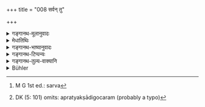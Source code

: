 +++
title = "008 सर्वन् तु"

+++

<details><summary>गङ्गानथ-मूलानुवादः</summary>

Having fully perceived all this with the eye of knowledge, the learned man should enter upon his own duties, resting upon the authority of the Revealed Word.—(8)
</details>

<details><summary>मेधातिथिः</summary>

**सर्वं**[^६१] ज्ञेयं कृतकाकृतकम्, शास्त्रगोचरं प्रत्यक्षादिगोचरम् अप्रत्यक्षादिगोचरम्,[^६२] स्**अमवेक्ष्य**इतज् **ज्ञानचक्षुषा** तर्कव्याकरणनिरुक्तमीमांसादिविद्यास्थानश्रवणचिन्तनात्मकेन । चक्षुर् इव चक्षुः शास्त्राभ्यासः, ज्ञानस्य कारणत्वसामान्यात् । यथा चक्षुषा रूपं ज्ञायते, एवं शास्त्रेण धर्म इति सामान्यम् । **समवेक्ष्य** सम्यग् विचारपूर्वकं निरूप्य, **श्रुतिप्रामान्यतो** वेदप्रामाण्येन **धर्मे निविशेत**, धर्मम् अनुतिष्ठेत् ।


[^६२]:
     DK (5: 101) omits: apratyakṣādigocaram (probably a typo)


[^६१]:
     M G 1st ed.: sarva

- सर्वेषु हि शास्त्रेषु सम्यग्ज्ञातेषु वेदप्रंआण्यम् एवावतिष्ठते, नाज्ञातेषु । तथा हि, तानि शास्त्राणि निपुणत्वेन चिन्तयन्, न तेषां प्रामाण्ये सम्यग् युक्तिर् अस्ति, वेदे त्व् अस्तीति निश्चिनोति । **सर्व**ग्रहणं ज्ञेयविशेषणम् । **निखिल**शब्दश् च **समवेक्ष्येति** क्रियाविशेषणम् । **निखिलं समवेक्ष्य** निःशेषेण पूर्वपक्षेण शास्त्रान्तराणां प्रामाण्ये वेदस्य वाप्रामाण्ये यावन्त्यः काश्चन युक्तयः प्रतिभासन्ते ताः सर्वाः प्रदर्श्य, सिद्धान्तसिद्धैर् हेतुभिर् यथालक्षणलक्षितैर् निराकृत्य, स्वपक्षसाधने चोपन्यस्ते वेदप्रामाण्यम् अवतिष्ठत इति **निखिल**शब्देन प्रदर्श्यते । तेन तौ **निखिलसर्व**शब्दौ पर्यायाव् अपि भिन्नविषयत्वान् न पुनरुक्तौ । **स्व**ग्रहणम् अनुवादः । यो ह्य् अन्यस्य धर्मः सो ऽन्यस्याधर्म एव ॥ २.८ ॥
</details>

<details><summary>गङ्गानथ-भाष्यानुवादः</summary>

‘*All this*’—all tilings that can be known, those that are created as well as those that are uncreated (eternal); all that is dealt with in the scriptures, what is amenable to perception and other ordinary means of knowledge, and also what is not so amenable.

‘*Having perceived with* *the* *of knowledge*’—in the shape of the learning of and pondering over the various sciences of Reasoning, Grammar, Philology, Mīmāmsā and the rest. The study of the scriptures is called the ‘eye’ in the sense that it is *like* the eye, in being the instrument of knowledge; the similitude being that ‘Dharma is known by means of scriptures in the same way as Colour is known by means of the Eye.’

‘*Honing perceived*’—*i.e*., after having ascertained by means of due consideration.

‘*Resting upon the authority* *of* *the Revealed Word*.’—*i.e*., in accordance with the authority of the Veda.

‘*Should enter upon his duties*’—*i.e*., perform his *dharma*.

After all the sciences have been studied, the trustworthy character becomes fully established, which is not done until the sciences have been duly studied. When a man carefully ponders over the sciences, he comes to the conclusion that there are no grounds for believing in the authority of these sciences, while there are reasons for trusting the authority of the Veda.

‘*Sarvam*,’ ‘*all*,’ qualifies all that is to be known; and ‘*nikhilam*,’ ‘*fully*,’ is an adverb modifying the participle ‘*samavekṣya*,’ ‘*having perceived*,’—‘*Having fully perceived*,’—*i.e*., (1) having stated, in the form of the *primâ*
*facie* Argument, all possible semi-arguments in support of the view
that the other sciences are authoritative,—or that the Veda is not authoritative,—(2) having refuted those arguments by means of perfectly valid reasonings based upon the established theory,—when one states his own finally considered view, the final conclusion arrived at is that
*the Veda is authoritative*;—all this is what is implied by the term
‘fully.’ Thus though the term ‘*sarva*’ and ‘*nikhila*’ are synonyms, yet since they serve two distinct purposes, they are not regarded as being a needless repetition.

The term ‘*sva*,’ ‘*own*’ is purely explanatory; what is the ‘duty’ of one man is not the ‘duty’ of another.—(8)
</details>

<details><summary>गङ्गानथ-टिप्पन्यः</summary>

‘*Idam*’—The *Śāstras* (Medhātithi, Govindarāja, Kullūka);—the ordinances of Manu (Nārāyaṇa);—the various said sources of the knowledge of Dharma (Nandana).
</details>

<details><summary>गङ्गानथ-तुल्य-वाक्यानि</summary>

*Āpastamba-Dharmasūtra*, 1.21.5.—‘One should undertake that act which he
determines upon with due knowledge.’

*Āpastamba*, 2.2.2.—‘For all castes, greatest happiness accrues from the
performance of their own duties.’

*Āpastamba*, 2.16.1.—‘Those who act after proper discrimination become
reputed as highly righteous, and these are persons whose act has been described by Manu as *Śrāddha*.’

*Gautama-Dharmasūtra*, 11.31.—‘Men of all castes and in all stages of
life, who are firm in their own duties, enjoy the fruits of their acts and then become born in highly qualified countries, and families, wherein they are endowed with learning, character, intelligence and happiness.’

*Gautama-Dharmasūtra*, 13.2.—‘Those firm in their own duties are free
from all blame.’

*Gantama-Dharmusūtra*, 13.15.—‘The Brāhmaṇa should take his food at the
house of only those persons who are reputed to he addicted to their own Dharma.’

*Atri-Saṃhitā*, 25.—‘Those persons who perform their own duties and
remain firm therein, are loved by people, even though they may be at a distance.’

*Atri-Saṃhitā*, 25.—‘Even the Śūdra, if he is firm in his Dharma,
attains Heaven.

*Baudhāyana-Dharmasūtra*, 1.2.19.—‘The Brāhmaṇa and the rest should
remain firm in their own duties.’
</details>

<details><summary>Bühler</summary>

008	But a learned man after fully scrutinising all this with the eye of knowledge, should, in accordance with the authority of the revealed texts, be intent on (the performance of) his duties.
</details>
